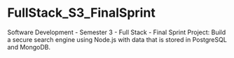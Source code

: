 # FullStack_S3_FinalSprint
Software Development - Semester 3 - Full Stack - Final Sprint 
Project: Build a secure search engine using Node.js with data that is stored in PostgreSQL and MongoDB.
